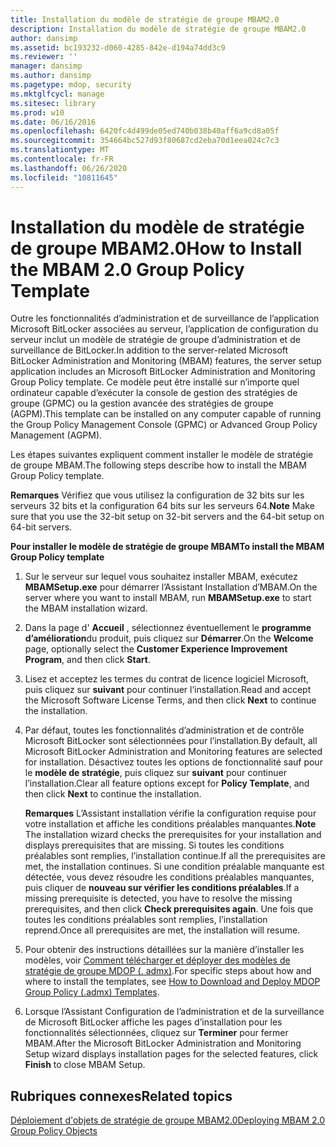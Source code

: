 ```yaml
---
title: Installation du modèle de stratégie de groupe MBAM2.0
description: Installation du modèle de stratégie de groupe MBAM2.0
author: dansimp
ms.assetid: bc193232-d060-4285-842e-d194a74dd3c9
ms.reviewer: ''
manager: dansimp
ms.author: dansimp
ms.pagetype: mdop, security
ms.mktglfcycl: manage
ms.sitesec: library
ms.prod: w10
ms.date: 06/16/2016
ms.openlocfilehash: 6420fc4d499de05ed740b038b40aff6a9cd8a05f
ms.sourcegitcommit: 354664bc527d93f80687cd2eba70d1eea024c7c3
ms.translationtype: MT
ms.contentlocale: fr-FR
ms.lasthandoff: 06/26/2020
ms.locfileid: "10811645"
---
```

# <span data-ttu-id="27816-103">Installation du modèle de stratégie de groupe MBAM2.0</span><span class="sxs-lookup"><span data-stu-id="27816-103">How to Install the MBAM 2.0 Group Policy Template</span></span>


<span data-ttu-id="27816-104">Outre les fonctionnalités d’administration et de surveillance de l’application Microsoft BitLocker associées au serveur, l’application de configuration du serveur inclut un modèle de stratégie de groupe d’administration et de surveillance de BitLocker.</span><span class="sxs-lookup"><span data-stu-id="27816-104">In addition to the server-related Microsoft BitLocker Administration and Monitoring (MBAM) features, the server setup application includes an Microsoft BitLocker Administration and Monitoring Group Policy template.</span></span> <span data-ttu-id="27816-105">Ce modèle peut être installé sur n’importe quel ordinateur capable d’exécuter la console de gestion des stratégies de groupe (GPMC) ou la gestion avancée des stratégies de groupe (AGPM).</span><span class="sxs-lookup"><span data-stu-id="27816-105">This template can be installed on any computer capable of running the Group Policy Management Console (GPMC) or Advanced Group Policy Management (AGPM).</span></span>

<span data-ttu-id="27816-106">Les étapes suivantes expliquent comment installer le modèle de stratégie de groupe MBAM.</span><span class="sxs-lookup"><span data-stu-id="27816-106">The following steps describe how to install the MBAM Group Policy template.</span></span>

<span data-ttu-id="27816-107">**Remarques**  Vérifiez que vous utilisez la configuration de 32 bits sur les serveurs 32 bits et la configuration 64 bits sur les serveurs 64.</span><span class="sxs-lookup"><span data-stu-id="27816-107">**Note** Make sure that you use the 32-bit setup on 32-bit servers and the 64-bit setup on 64-bit servers.</span></span>

 

**<span data-ttu-id="27816-108">Pour installer le modèle de stratégie de groupe MBAM</span><span class="sxs-lookup"><span data-stu-id="27816-108">To install the MBAM Group Policy template</span></span>**

1.  <span data-ttu-id="27816-109">Sur le serveur sur lequel vous souhaitez installer MBAM, exécutez **MBAMSetup.exe** pour démarrer l’Assistant Installation d’MBAM.</span><span class="sxs-lookup"><span data-stu-id="27816-109">On the server where you want to install MBAM, run **MBAMSetup.exe** to start the MBAM installation wizard.</span></span>

2.  <span data-ttu-id="27816-110">Dans la page d' **Accueil** , sélectionnez éventuellement le **programme d’amélioration**du produit, puis cliquez sur **Démarrer**.</span><span class="sxs-lookup"><span data-stu-id="27816-110">On the **Welcome** page, optionally select the **Customer Experience Improvement Program**, and then click **Start**.</span></span>

3.  <span data-ttu-id="27816-111">Lisez et acceptez les termes du contrat de licence logiciel Microsoft, puis cliquez sur **suivant** pour continuer l’installation.</span><span class="sxs-lookup"><span data-stu-id="27816-111">Read and accept the Microsoft Software License Terms, and then click **Next** to continue the installation.</span></span>

4.  <span data-ttu-id="27816-112">Par défaut, toutes les fonctionnalités d’administration et de contrôle Microsoft BitLocker sont sélectionnées pour l’installation.</span><span class="sxs-lookup"><span data-stu-id="27816-112">By default, all Microsoft BitLocker Administration and Monitoring features are selected for installation.</span></span> <span data-ttu-id="27816-113">Désactivez toutes les options de fonctionnalité sauf pour le **modèle de stratégie**, puis cliquez sur **suivant** pour continuer l’installation.</span><span class="sxs-lookup"><span data-stu-id="27816-113">Clear all feature options except for **Policy Template**, and then click **Next** to continue the installation.</span></span>

    <span data-ttu-id="27816-114">**Remarques**  L’Assistant installation vérifie la configuration requise pour votre installation et affiche les conditions préalables manquantes.</span><span class="sxs-lookup"><span data-stu-id="27816-114">**Note** The installation wizard checks the prerequisites for your installation and displays prerequisites that are missing.</span></span> <span data-ttu-id="27816-115">Si toutes les conditions préalables sont remplies, l’installation continue.</span><span class="sxs-lookup"><span data-stu-id="27816-115">If all the prerequisites are met, the installation continues.</span></span> <span data-ttu-id="27816-116">Si une condition préalable manquante est détectée, vous devez résoudre les conditions préalables manquantes, puis cliquer de **nouveau sur vérifier les conditions préalables**.</span><span class="sxs-lookup"><span data-stu-id="27816-116">If a missing prerequisite is detected, you have to resolve the missing prerequisites, and then click **Check prerequisites again**.</span></span> <span data-ttu-id="27816-117">Une fois que toutes les conditions préalables sont remplies, l’installation reprend.</span><span class="sxs-lookup"><span data-stu-id="27816-117">Once all prerequisites are met, the installation will resume.</span></span>

     

5.  <span data-ttu-id="27816-118">Pour obtenir des instructions détaillées sur la manière d’installer les modèles, voir [Comment télécharger et déployer des modèles de stratégie de groupe MDOP (. admx)](https://technet.microsoft.com/library/dn659707.aspx).</span><span class="sxs-lookup"><span data-stu-id="27816-118">For specific steps about how and where to install the templates, see [How to Download and Deploy MDOP Group Policy (.admx) Templates](https://technet.microsoft.com/library/dn659707.aspx).</span></span>

6.  <span data-ttu-id="27816-119">Lorsque l’Assistant Configuration de l’administration et de la surveillance de Microsoft BitLocker affiche les pages d’installation pour les fonctionnalités sélectionnées, cliquez sur **Terminer** pour fermer MBAM.</span><span class="sxs-lookup"><span data-stu-id="27816-119">After the Microsoft BitLocker Administration and Monitoring Setup wizard displays installation pages for the selected features, click **Finish** to close MBAM Setup.</span></span>

## <span data-ttu-id="27816-120">Rubriques connexes</span><span class="sxs-lookup"><span data-stu-id="27816-120">Related topics</span></span>


[<span data-ttu-id="27816-121">Déploiement d'objets de stratégie de groupe MBAM2.0</span><span class="sxs-lookup"><span data-stu-id="27816-121">Deploying MBAM 2.0 Group Policy Objects</span></span>](deploying-mbam-20-group-policy-objects-mbam-2.md)

 

 





